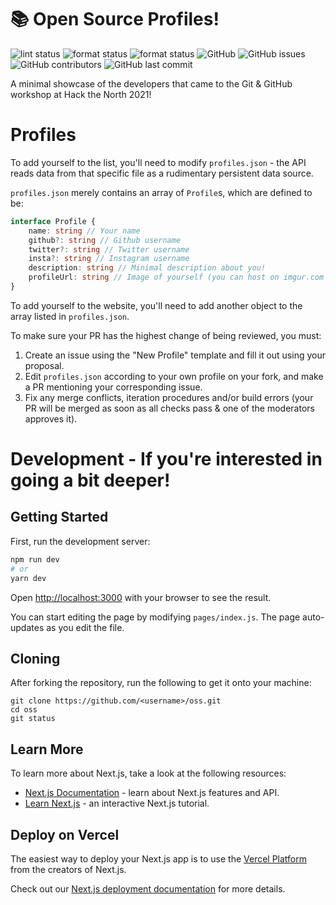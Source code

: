 # 📚 Open Source Profiles!

![lint status](https://github.com/rishiosaur/oss/workflows/lint/badge.svg)
![format status](https://github.com/rishiosaur/oss/workflows/format/badge.svg)
![format status](https://github.com/rishiosaur/oss/workflows/build/badge.svg)
![GitHub](https://img.shields.io/github/license/rishiosaur/oss)
![GitHub issues](https://img.shields.io/github/issues/rishiosaur/oss)
![GitHub contributors](https://img.shields.io/github/contributors/rishiosaur/oss)
![GitHub last commit](https://img.shields.io/github/last-commit/rishiosaur/oss)

A minimal showcase of the developers that came to the Git & GitHub workshop at Hack the North 2021!

# Profiles

To add yourself to the list, you'll need to modify `profiles.json` - the API reads data from that specific file as a rudimentary persistent data source.

`profiles.json` merely contains an array of `Profile`s, which are defined to be:

```typescript
interface Profile {
	name: string // Your name
	github?: string // Github username
	twitter?: string // Twitter username
	insta?: string // Instagram username
	description: string // Minimal description about you!
	profileUrl: string // Image of yourself (you can host on imgur.com or some other hosting site)
}
```

To add yourself to the website, you'll need to add another object to the array listed in `profiles.json`.

To make sure your PR has the highest change of being reviewed, you must:

1. Create an issue using the "New Profile" template and fill it out using your proposal.
2. Edit `profiles.json` according to your own profile on your fork, and make a PR mentioning your corresponding issue.
3. Fix any merge conflicts, iteration procedures and/or build errors (your PR will be merged as soon as all checks pass & one of the moderators approves it).

# Development - If you're interested in going a bit deeper!

## Getting Started

First, run the development server:

```bash
npm run dev
# or
yarn dev
```

Open [http://localhost:3000](http://localhost:3000) with your browser to see the result.

You can start editing the page by modifying `pages/index.js`. The page auto-updates as you edit the file.

## Cloning

After forking the repository, run the following to get it onto your machine:

```
git clone https://github.com/<username>/oss.git
cd oss
git status
```

## Learn More

To learn more about Next.js, take a look at the following resources:

- [Next.js Documentation](https://nextjs.org/docs) - learn about Next.js features and API.
- [Learn Next.js](https://nextjs.org/learn) - an interactive Next.js tutorial.

## Deploy on Vercel

The easiest way to deploy your Next.js app is to use the [Vercel Platform](https://vercel.com/import?utm_medium=default-template&filter=next.js&utm_source=create-next-app&utm_campaign=create-next-app-readme) from the creators of Next.js.

Check out our [Next.js deployment documentation](https://nextjs.org/docs/deployment) for more details.
